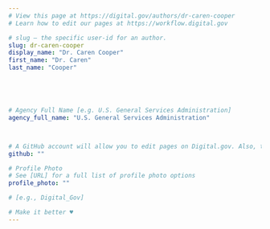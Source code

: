```yaml
---
# View this page at https://digital.gov/authors/dr-caren-cooper
# Learn how to edit our pages at https://workflow.digital.gov

# slug — the specific user-id for an author.
slug: dr-caren-cooper
display_name: "Dr. Caren Cooper"
first_name: "Dr. Caren"
last_name: "Cooper"





# Agency Full Name [e.g. U.S. General Services Administration]
agency_full_name: "U.S. General Services Administration"



# A GitHub account will allow you to edit pages on Digital.gov. Also, the image used in your GitHub account can be used to populate your digital.gov profile photo. Learn more about getting a Github account at [URL]
github: ""

# Profile Photo
# See [URL] for a full list of profile photo options
profile_photo: ""

# [e.g., Digital_Gov]

# Make it better ♥
---
```


